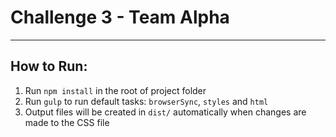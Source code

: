 # Challenge 3 - Team Alpha

___

## How to Run:
1. Run `npm install` in the root of project folder
2. Run `gulp` to run default tasks: `browserSync`, `styles` and `html`
3. Output files will be created in `dist/` automatically when changes are made to the CSS file